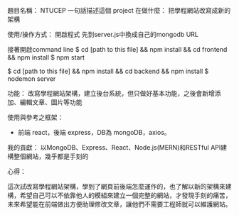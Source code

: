 
題目名稱： NTUCEP
一句話描述這個 project 在做什麼： 
	把學程網站改寫成新的架構

使用/操作方式：
開啟程式
先到server.js中換成自己的mongodb URL

接著開啟command line
$ cd [path to this file] && npm install && cd frontend && npm install
$ npm start

$ cd [path to this file] && npm install && cd backend && npm install
$ nodemon server


功能：
改寫學程網站架構，建立後台系統，但只做好基本功能，之後會新增添加、編輯文章、圖片等功能 


使用與參考之框架：
* 前端 react，後端 express，DB為 mongoDB，axios。


我的貢獻：
以MongoDB、Express、React、Node.js(MERN)和RESTful API建構整個網站，幾乎都是手刻的



心得：

這次試改寫學程網站架構，學到了網頁前後端怎麼運作的，也了解以新的架構來建構，希望自己可以不依靠他人的模組來建立一個完整的網站，才發現手刻的痛苦，未來希望能在前端做出方便助理修改文章，讓他們不需要工程師就可以維護網站。